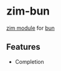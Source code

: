 # zim-bun

[zim module](https://github.com/zimfw/zimfw) for [bun](https://bun.sh)

## Features

- Completion
